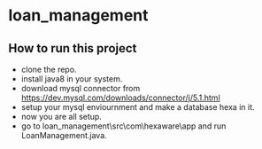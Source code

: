 # loan_management

## How to run this project

- clone the repo.
- install java8 in your system.
- download mysql connector from https://dev.mysql.com/downloads/connector/j/5.1.html
- setup your mysql enviournment and make a database hexa in it.
- now you are all setup.
- go to loan_management\src\com\hexaware\app and run LoanManagement.java.
